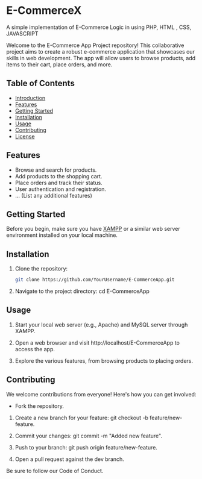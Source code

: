 # E-CommerceX
A simple implementation of E-Commerce Logic in using PHP, HTML , CSS, JAVASCRIPT

Welcome to the E-Commerce App Project repository! This collaborative project aims to create a robust e-commerce application that showcases our skills in web development. The app will allow users to browse products, add items to their cart, place orders, and more.

## Table of Contents

- [Introduction](#e-commerce-app-project)
- [Features](#features)
- [Getting Started](#getting-started)
- [Installation](#installation)
- [Usage](#usage)
- [Contributing](#contributing)
- [License](#license)

## Features

- Browse and search for products.
- Add products to the shopping cart.
- Place orders and track their status.
- User authentication and registration.
- ... (List any additional features)

## Getting Started

Before you begin, make sure you have [XAMPP](https://www.apachefriends.org/) or a similar web server environment installed on your local machine.

## Installation

1. Clone the repository:
   ```bash
   git clone https://github.com/YourUsername/E-CommerceApp.git
2. Navigate to the project directory:
   cd E-CommerceApp

## Usage
1. Start your local web server (e.g., Apache) and MySQL server through XAMPP.
   
2. Open a web browser and visit http://localhost/E-CommerceApp to access the app.

3. Explore the various features, from browsing products to placing orders.

## Contributing
We welcome contributions from everyone! Here's how you can get involved:

* Fork the repository.

1. Create a new branch for your feature: git checkout -b feature/new-feature.

2. Commit your changes: git commit -m "Added new feature".

3. Push to your branch: git push origin feature/new-feature.

4. Open a pull request against the dev branch.

Be sure to follow our Code of Conduct.


